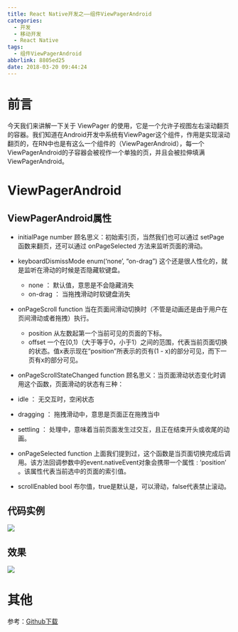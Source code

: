 ```yaml
---
title: React Native开发之——组件ViewPagerAndroid
categories:
  - 开发
  - 移动开发
  - React Native
tags:
  - 组件ViewPagerAndroid
abbrlink: 8805ed25
date: 2018-03-20 09:44:24
---
```

# 前言 
今天我们来讲解一下关于 ViewPager 的使用，它是一个允许子视图左右滚动翻页的容器。我们知道在Android开发中系统有ViewPager这个组件，作用是实现滚动翻页的，在RN中也是有这么一个组件的（ViewPagerAndroid），每一个ViewPagerAndroid的子容器会被视作一个单独的页，并且会被拉伸填满ViewPagerAndroid。  

<!--more-->  

# ViewPagerAndroid
## ViewPagerAndroid属性

- initialPage number 顾名思义：初始索引页，当然我们也可以通过 setPage 函数来翻页，还可以通过 onPageSelected 方法来监听页面的滑动。
- keyboardDismissMode enum(‘none’, “on-drag”) 这个还是很人性化的，就是监听在滑动的时候是否隐藏软键盘。
  - none ： 默认值，意思是不会隐藏消失
  - on-drag ： 当拖拽滑动时软键盘消失
 
- onPageScroll function 当在页面间滑动切换时（不管是动画还是由于用户在页间滑动或者拖拽）执行。
  - position 从左数起第一个当前可见的页面的下标。
  -  offset 一个在[0,1)（大于等于0，小于1）之间的范围，代表当前页面切换的状态。值x表示现在”position”所表示的页有(1 - x)的部分可见，而下一页有x的部分可见。

- onPageScrollStateChanged function 顾名思义：当页面滑动状态变化时调用这个函数，页面滑动的状态有三种：

 - idle ： 无交互时，空闲状态
 - dragging ： 拖拽滑动中，意思是页面正在拖拽当中
 - settling ： 处理中，意味着当前页面发生过交互，且正在结束开头或收尾的动画。

- onPageSelected function 上面我们提到过，这个函数是当页面切换完成后调用。该方法回调参数中的event.nativeEvent对象会携带一个属性 : ‘position’ 。该属性代表当前选中的页面的索引值。
- scrollEnabled bool 布尔值，true是默认是，可以滑动，false代表禁止滚动。

## 代码实例 
![][1]  

## 效果 
![][2]  

# 其他
参考：[Github下载][3]


[1]: https://cdn.jsdelivr.net/gh/pgzxc/CDN/blog-image/rn-viewpagerandroid-code.png
[2]: https://cdn.jsdelivr.net/gh/pgzxc/CDN/blog-image/rn-viewpagerandroid.gif
[3]: https://github.com/PGzxc/RN_ViewPagerAndroid
	